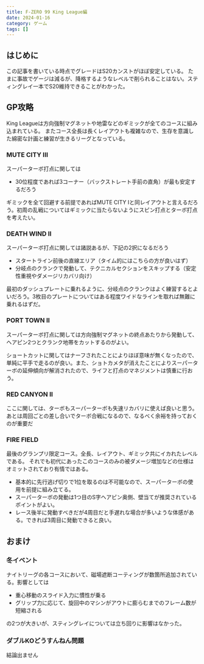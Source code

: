 ```yaml
---
title: F-ZERO 99 King League編
date: 2024-01-16
category: ゲーム
tags: []
---
```


## はじめに

この記事を書いている時点でグレードはS20カンストがほぼ安定している。
たまに事故でゲージは減るが、降格するようなレベルで削られることはない。スティングレイ一本でS20維持できることがわかった。

## GP攻略

King Leagueは方向強制マグネットや地雷などのギミックが全てのコースに組み込まれている。
またコース全長は長くレイアウトも複雑なので、生存を意識した綿密な計画と練習が生きるリーグとなっている。


### MUTE CITY III

スーパーターボ打点に関しては

* 30位程度であれば3コーナー（バックストレート手前の直角）が最も安定するだろう

ギミックを全て回避する前提であればMUTE CITY Iと同レイアウトと言えるだろう。初周の乱戦についてはギミックに当たらないようにスピン打点とターボ打点を考えたい。

### DEATH WIND II

スーパーターボ打点に関しては諸説あるが、下記の2択になるだろう

* スタートライン前後の直線エリア（タイム的にはこちらの方が良いはず）
* 分岐点のクランクで発動して、テクニカルセクションをスキップする（安定性重視やダメージリカバリ向け）

最初のダッシュプレートに乗れるように、分岐点のクランクはよく練習するとよいだろう。3枚目のプレートについてはある程度ワイドなラインを取れば無難に乗れるはずだ。


### PORT TOWN II

スーパーターボ打点に関しては方向強制マグネットの終点あたりから発動して、ヘアピン2つとクランク地帯をカットするのがよい。

ショートカットに関してはナーフされたことによりほぼ意味が無くなったので、単純に平手で走るのが良い。また、ショトカメタが消えたことによりスーパーターボの延伸傾向が解消されたので、ライフと打点のマネジメントは慎重に行おう。


### RED CANYON II

ここに関しては、ターボもスーパーターボも失速リカバリに使えば良いと思う。
あとは周回ごとの差し合いでターボ合戦になるので、なるべく余裕を持っておくのが重要だ

### FIRE FIELD

最後のグランプリ限定コース。全長、レイアウト、ギミック共にイカれたレベルである。
それでも初代にあったこのコースのみの被ダメージ増加などの仕様はオミットされており有情ではある。

* 基本的に先行逃げ切りで1位を取るのは不可能なので、スーパーターボの使用を前提に組み立てる。
* スーパーターボの発動は1つ目のS字ヘアピン奥側、壁当てが推奨されているポイントがよい。
* レース後半に発動すべきだが4周目だと手遅れな場合が多いような体感がある。できれば3周目に発動できると良い。

## おまけ

### 冬イベント

ナイトリーグの各コースにおいて、磁場遮断コーティングが数箇所追加されている。影響としては

* 重心移動のスライド入力に慣性が乗る
* グリップ力に応じて、旋回中のマシンがアウトに膨らむまでのフレーム数が短縮される

の2つが大きいが、スティングレイについては立ち回りに影響はなかった。

### ダブルKOどうすんねん問題

結論出ません

